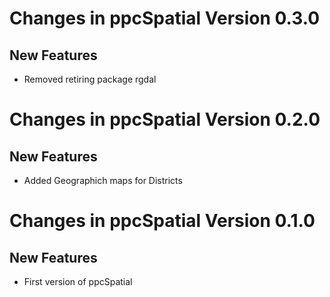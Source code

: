 # Changes in ppcSpatial Version 0.3.0
## New Features 

* Removed retiring package rgdal


# Changes in ppcSpatial Version 0.2.0
## New Features 

* Added Geographich maps for Districts

# Changes in ppcSpatial Version 0.1.0
## New Features 

* First version of ppcSpatial
